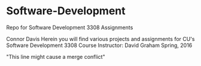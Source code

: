 # Software-Development
Repo for Software Development 3308 Assignments

Connor Davis
Herein you will find various projects and assignments for CU's Software Development 3308 Course
Instructor: David Graham
Spring, 2016

"This line might cause a merge conflict"